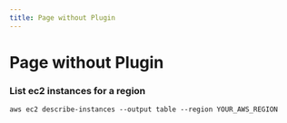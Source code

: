 ```yaml
---
title: Page without Plugin
---
```


# Page without Plugin

### List ec2 instances for a region

```
aws ec2 describe-instances --output table --region YOUR_AWS_REGION
```
